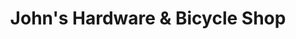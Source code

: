 ---
title: "John's Hardware & Bicycle Shop"
url: /chicago/johns-hardware-und-bicycle-shop/
shop: Fahrrad
---